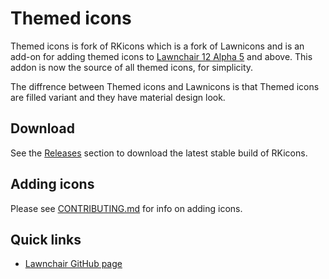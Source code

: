 # Themed icons

Themed icons is fork of RKicons which is a fork of Lawnicons and is an add-on for adding themed icons to [Lawnchair 12 Alpha 5](https://github.com/LawnchairLauncher/lawnchair) and above.
This addon is now the source of all themed icons, for simplicity.

The diffrence between Themed icons and Lawnicons is that Themed icons are filled variant and they have material design look.

## Download

See the [Releases](https://github.com/RadekBledowski/rkicons/releases) section to download the latest stable build of RKicons.

## Adding icons

Please see [CONTRIBUTING.md](CONTRIBUTING.md) for info on adding icons.

## Quick links

- [Lawnchair GitHub page](https://github.com/LawnchairLauncher/lawnchair)

